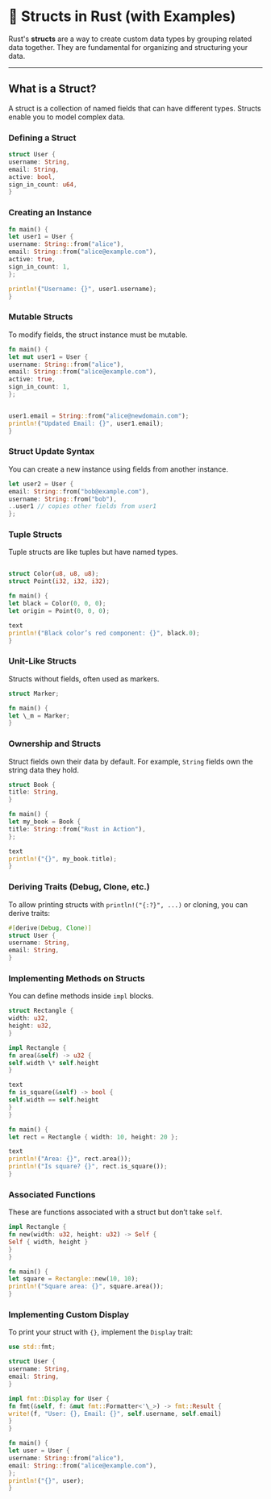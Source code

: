 # 🧱 Structs in Rust (with Examples)

Rust's **structs** are a way to create custom data types by grouping related data together. They are fundamental for organizing and structuring your data.

---

## What is a Struct?

A struct is a collection of named fields that can have different types. Structs enable you to model complex data.

### Defining a Struct

```rust
struct User {
username: String,
email: String,
active: bool,
sign_in_count: u64,
}
```

### Creating an Instance

```rust
fn main() {
let user1 = User {
username: String::from("alice"),
email: String::from("alice@example.com"),
active: true,
sign_in_count: 1,
};

println!("Username: {}", user1.username);
}
```

### Mutable Structs

To modify fields, the struct instance must be mutable.

```rust
fn main() {
let mut user1 = User {
username: String::from("alice"),
email: String::from("alice@example.com"),
active: true,
sign_in_count: 1,
};


user1.email = String::from("alice@newdomain.com");
println!("Updated Email: {}", user1.email);
}
```

### Struct Update Syntax

You can create a new instance using fields from another instance.

```rust
let user2 = User {
email: String::from("bob@example.com"),
username: String::from("bob"),
..user1 // copies other fields from user1
};


```

### Tuple Structs

Tuple structs are like tuples but have named types.

```rust

struct Color(u8, u8, u8);
struct Point(i32, i32, i32);

fn main() {
let black = Color(0, 0, 0);
let origin = Point(0, 0, 0);

text
println!("Black color’s red component: {}", black.0);
}
```

### Unit-Like Structs

Structs without fields, often used as markers.

```rust
struct Marker;

fn main() {
let \_m = Marker;
}
```

### Ownership and Structs

Struct fields own their data by default. For example, `String` fields own the string data they hold.

```rust
struct Book {
title: String,
}

fn main() {
let my_book = Book {
title: String::from("Rust in Action"),
};

text
println!("{}", my_book.title);
}
```

### Deriving Traits (Debug, Clone, etc.)

To allow printing structs with `println!("{:?}", ...)` or cloning, you can derive traits:

```rust
#[derive(Debug, Clone)]
struct User {
username: String,
email: String,
}
```

### Implementing Methods on Structs

You can define methods inside `impl` blocks.

```rust
struct Rectangle {
width: u32,
height: u32,
}

impl Rectangle {
fn area(&self) -> u32 {
self.width \* self.height
}

text
fn is_square(&self) -> bool {
self.width == self.height
}
}

fn main() {
let rect = Rectangle { width: 10, height: 20 };

text
println!("Area: {}", rect.area());
println!("Is square? {}", rect.is_square());
}
```

### Associated Functions

These are functions associated with a struct but don’t take `self`.

```rust
impl Rectangle {
fn new(width: u32, height: u32) -> Self {
Self { width, height }
}
}

fn main() {
let square = Rectangle::new(10, 10);
println!("Square area: {}", square.area());
}
```

### Implementing Custom Display

To print your struct with `{}`, implement the `Display` trait:

```rust
use std::fmt;

struct User {
username: String,
email: String,
}

impl fmt::Display for User {
fn fmt(&self, f: &mut fmt::Formatter<'\_>) -> fmt::Result {
write!(f, "User: {}, Email: {}", self.username, self.email)
}
}

fn main() {
let user = User {
username: String::from("alice"),
email: String::from("alice@example.com"),
};
println!("{}", user);
}
```
